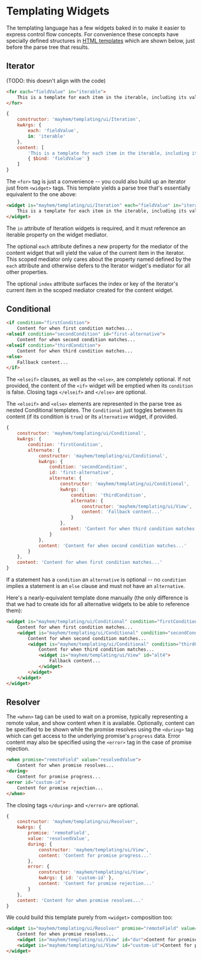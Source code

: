 # Templating Widgets

The templating language has a few widgets baked in to make it easier to express control flow concepts. For convenience these concepts have specially defined structures in [HTML templates](../html/README.md) which are shown below, just before the parse tree that results.


## Iterator

(TODO: this doesn't align with the code)

```html
<for each="fieldValue" in="iterable">
	This is a template for each item in the iterable, including its value: {fieldValue}.
</for>
```
```javascript
{
	constructor: 'mayhem/templating/ui/Iteration',
	kwArgs: {
		each: 'fieldValue',
		in: 'iterable'
	},
	content: [
		'This is a template for each item in the iterable, including its value: ',
		{ $bind: 'fieldValue' }
	]
}
```

The `<for>` tag is just a convenience -- you could also build up an iterator just from `<widget>` tags. This template yields a parse tree that's essentially equivalent to the one above:

```html
<widget is="mayhem/templating/ui/Iteration" each="fieldValue" in="iterable" >
	This is a template for each item in the iterable, including its value: {fieldValue}.
</widget>
```

The `in` attribute of Iteration widgets is required, and it must reference an iterable property on the widget mediator.

The optional `each` attribute defines a new property for the mediator of the content widget that will yield the value of the current item in the iterator. This scoped mediator only cares about the property named defined by the `each` attribute and otherwise defers to the Iterator widget's mediator for all other properties.

The optional `index` attribute surfaces the index or key of the iterator's current item in the scoped mediator created for the content widget.


## Conditional

```html
<if condition="firstCondition">
	Content for when first condition matches...
<elseif condition="secondCondition" id="first-alternative">
	Content for when second condition matches...
<elseif condition="thirdCondition">
	Content for when third condition matches...
<else>
	Fallback content...
</if>
```

The `<elseif>` clauses, as well as the `<else>`, are completely optional. If not provided, the content of the `<if>` widget will be emptied when its `condition` is false. Closing tags `</elseif>` and `</else>` are optional.

The `<elseif>` and `<else>` elements are represented in the parse tree as nested Conditional templates. The `Conditional` just toggles between its content (if its condition is `true`) or its `alternative` widget, if provided.

```javascript
{
	constructor: 'mayhem/templating/ui/Conditional',
	kwArgs: {
		condition: 'firstCondition',
		alternate: {
			constructor: 'mayhem/templating/ui/Conditional',
			kwArgs: {
				condition: 'secondCondition',
				id: 'first-alternative',
				alternate: {
					constructor: 'mayhem/templating/ui/Conditional',
					kwArgs: {
						condition: 'thirdCondition',
						alternate: {
							constructor: 'mayhem/templating/ui/View',
							content: 'Fallback content...'
						}
					},
					content: 'Content for when third condition matches...'
				}
			},
			content: 'Content for when second condition matches...'
		}
	},
	content: 'Content for when first condition matches...'
}
```

If a statement has a `condition` an `alternative` is optional -- no `condition` implies a statement is an `else` clause and must not have an `alternative`.


Here's a nearly-equivalent template done manually (the only difference is that we had to create ids for all alternative widgets to be able to reference them):

```html
<widget is="mayhem/templating/ui/Conditional" condition="firstCondition" alternate=#first-alternative>
	Content for when first condition matches...
	<widget is="mayhem/templating/ui/Conditional" condition="secondCondition" id="first-alternative" alternate=#alt2>
		Content for when second condition matches...
		<widget is="mayhem/templating/ui/Conditional" condition="thirdCondition" id="alt3" alternate=#alt4>
			Content for when third condition matches...
			<widget is="mayhem/templating/ui/View" id="alt4">
				Fallback content...
			</widget>
		</widget>
	</widget>
</widget>
```


## Resolver

The `<when>` tag can be used to wait on a promise, typically representing a remote value, and show content when it is available. Optionally, content can be specified to be shown while the promise resolves using the `<during>` tag which can get access to the underlying promise's `progress` data. Error content may also be specified using the `<error>` tag in the case of promise rejection.

```html
<when promise="remoteField" value="resolvedValue">
	Content for when promise resolves...
<during>
	Content for promise progress...
<error id="custom-id">
	Content for promise rejection...
</when>
```

The closing tags `</during>` and `</error>` are optional.

```javascript
{
	constructor: 'mayhem/templating/ui/Resolver',
	kwArgs: {
		promise: 'remoteField',
		value: 'resolvedValue',
		during: {
			constructor: 'mayhem/templating/ui/View',
			content: 'Content for promise progress...'
		},
		error: {
			constructor: 'mayhem/templating/ui/View',
			kwArgs: { id: 'custom-id' },
			content: 'Content for promise rejection...'
		}
	},
	content: 'Content for when promise resolves...'
}
```

We could build this template purely from `<widget>` composition too:

```html
<widget is="mayhem/templating/ui/Resolver" promise="remoteField" value="resolvedValue" during=#dur error=#custom-id>
	Content for when promise resolves...
	<widget is="mayhem/templating/ui/View" id="dur">Content for promise promise...</widget>
	<widget is="mayhem/templating/ui/View" id="custom-id">Content for promise rejection...</widget>
</widget>
```